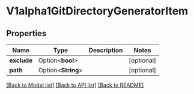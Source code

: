 # V1alpha1GitDirectoryGeneratorItem

## Properties

Name | Type | Description | Notes
------------ | ------------- | ------------- | -------------
**exclude** | Option<**bool**> |  | [optional]
**path** | Option<**String**> |  | [optional]

[[Back to Model list]](../README.md#documentation-for-models) [[Back to API list]](../README.md#documentation-for-api-endpoints) [[Back to README]](../README.md)


